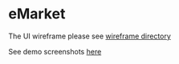# eMarket

The UI wireframe please see [wireframe directory](https://github.com/bill0871/eMart/tree/master/wireframe)

See demo screenshots [here](https://github.com/bill0871/eMart/tree/master/screenshots)